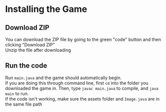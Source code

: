# Installing the Game

## Download ZIP
You can download the ZIP file by going to the green "code" button and then clicking "Download ZIP"<br>
Unzip the file after downloading

## Run the code
Run `main.java` and the game should automatically begin.<br>
If you are doing this through command line, first `cd` into the folder you downloaded the game in. Then, type `javac main.java` to compile, and `java main` to run.<br>
If the code isn't working, make sure the assets folder and `Image.java` are in the same file path